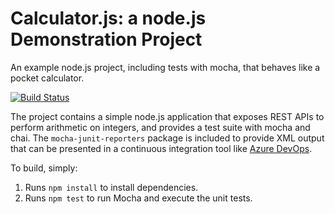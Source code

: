 Calculator.js: a node.js Demonstration Project
==============================================
An example node.js project, including tests with mocha, that behaves like
a pocket calculator.

[![Build Status](https://dev.azure.com/ddyer0747/MS%20Learn%20-%20Implement%20GitHub%20Code%20Flow%20with%20ADO%20Pipeline/_apis/build/status/ddyer-Prodigy.ADO-Labs-calculator?branchName=master)](https://dev.azure.com/ddyer0747/MS%20Learn%20-%20Implement%20GitHub%20Code%20Flow%20with%20ADO%20Pipeline/_build/latest?definitionId=3&branchName=master)

The project contains a simple node.js application that exposes REST APIs
to perform arithmetic on integers, and provides a test suite with mocha
and chai.  The `mocha-junit-reporters` package is included to provide XML
output that can be presented in a continuous integration tool like
[Azure DevOps](https://azure.com/devops).

To build, simply:

1. Runs `npm install` to install dependencies.
2. Runs `npm test` to run Mocha and execute the unit tests.

